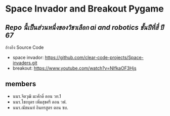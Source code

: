 # Space Invador and Breakout Pygame
## _Repo นี้เป็นส่วนหนึ่งของวิชาเลือก ai and robotics ชั้นปีที่สี่ ปี 67_

อ้างอิง Source Code

- space invador: https://github.com/clear-code-projects/Space-invaders.git
- breakout: https://www.youtube.com/watch?v=NIfkaOF3Hjs

## members

- นนร.จิตวุฒิ มะศักดิ์ ตอน วท.1
- นนร.ไชยบุตร เพิ่มสุขศรี ตอน วฟ.
- นนร.ณัชนนท์ อินทรสูตร ตอน ซบ.




